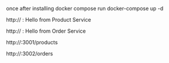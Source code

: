 once after installing docker compose run docker-compose up -d

http://<EC2-ip> : Hello from Product Service

http://<EC2-ip> : Hello from Order Service

http://<EC2-ip>:3001/products

http://<EC2-ip>:3002/orders
